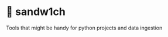 🥪 sandw1ch
========================

Tools that might be handy for python projects and data ingestion


